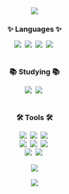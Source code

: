 <!--타이틀-->
<div align="center">
  <img src="https://capsule-render.vercel.app/api?type=waving&color=auto&height=150&section=header&text=👏안녕하세요👏%20개발%20공부하고%20있는%20문영민입니다.&fontSize=20&animation=twinkling&fontColor=000000" />
</div>

<!--내용-->
<h3 align="center">✨ Languages ✨</h3>
<div align="center">
  <img src="https://img.shields.io/badge/python-20232a.svg?style=for-the-badge&logo=python&logoColor=61DAFB" />&nbsp
  <img src="https://img.shields.io/badge/java-20232a.svg?style=for-the-badge&logo=java&logoColor=61DAFB" />&nbsp
  <img src="https://img.shields.io/badge/mysql-20232a.svg?style=for-the-badge&logo=mysql&logoColor=61DAFB" />&nbsp
  <img src="https://img.shields.io/badge/kotlin-20232a.svg?style=for-the-badge&logo=Kotlin&logoColor=#7F52FF" />&nbsp
</div>

<br>

<h3 align="center">📚 Studying 📚</h3>
<div align="center">
  <img src="https://img.shields.io/badge/kotlin-007ACC.svg?style=for-the-badge&logo=kotlin&logoColor=white" />&nbsp
  <img src="https://img.shields.io/badge/androidstudio-20232a.svg?style=for-the-badge&logo=androidstudio&logoColor=#3DDC84" />&nbsp
</div>

<br>

<h3 align="center">🛠 Tools 🛠</h3>
<div align="center">
  <img src="https://img.shields.io/badge/git-F05033.svg?style=for-the-badge&logo=git&logoColor=white" />&nbsp
  <img src="https://img.shields.io/badge/github-181717.svg?style=for-the-badge&logo=github&logoColor=white" />&nbsp
  <img src="https://img.shields.io/badge/Notion-F3F3F3.svg?style=for-the-badge&logo=notion&logoColor=black" />&nbsp
</div>
<div align="center">
  <img src="https://img.shields.io/badge/jupyter-20232a.svg?style=for-the-badge&logo=jupyter&logoColor=#F37626" />&nbsp
  <img src="https://img.shields.io/badge/googlecolab-20232a.svg?style=for-the-badge&logo=googlecolab&logoColor=#F9AB00" />&nbsp
  <img src="https://img.shields.io/badge/VSCode-20232a.svg?style=for-the-badge&logo=visualstudiocode&logoColor=#007ACC" />&nbsp
</div>
<div align="center">
  <img src="https://img.shields.io/badge/intellijidea-20232a.svg?style=for-the-badge&logo=intellijidea&logoColor=white" />&nbsp
  <img src="https://img.shields.io/badge/eclipseide-20232a.svg?style=for-the-badge&logo=eclipseide&logoColor=#2C2255" />&nbsp
  
</div>

<br>

<div align="center">
  <a href="https://hits.seeyoufarm.com"><img src="https://hits.seeyoufarm.com/api/count/incr/badge.svg?url=https%3A%2F%2Fgithub.com%2FMoon-ymin&count_bg=%23D8A7D4&title_bg=%23555555&icon=&icon_color=%23E7E7E7&title=hits&edge_flat=false"/></a>
</div>

<br>

<div align="center">
  <img src="http://mazassumnida.wtf/api/v2/generate_badge?boj=myminn23"/>
</div>
